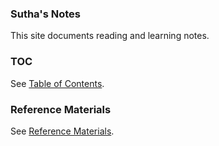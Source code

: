 ### **Sutha's Notes**

This site documents reading and learning notes.

### TOC

See [Table of Contents](toc.md).

### Reference Materials

See [Reference Materials](books.md).
